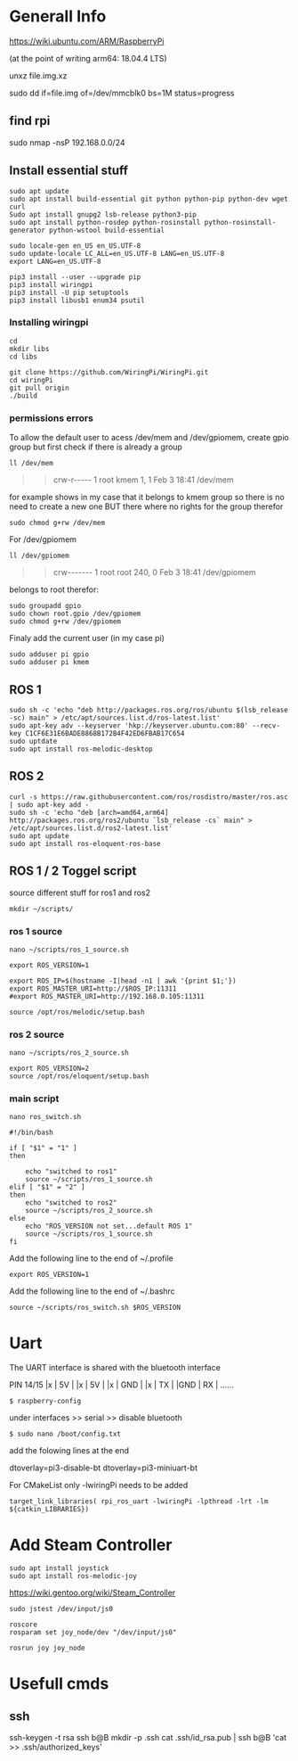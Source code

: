 # Generall Info
https://wiki.ubuntu.com/ARM/RaspberryPi

(at the point of writing arm64: 18.04.4 LTS)

unxz file.img.xz

sudo dd if=file.img of=/dev/mmcblk0 bs=1M status=progress

## find rpi
sudo nmap -nsP 192.168.0.0/24

## Install essential stuff

```
sudo apt update
sudo apt install build-essential git python python-pip python-dev wget curl
Sudo apt install gnupg2 lsb-release python3-pip
sudo apt install python-rosdep python-rosinstall python-rosinstall-generator python-wstool build-essential
```
```
sudo locale-gen en_US en_US.UTF-8
sudo update-locale LC_ALL=en_US.UTF-8 LANG=en_US.UTF-8
export LANG=en_US.UTF-8
```

```
pip3 install --user --upgrade pip
pip3 install wiringpi
pip3 install -U pip setuptools  
pip3 install libusb1 enum34 psutil
```

### Installing wiringpi
```
cd
mkdir libs
cd libs

git clone https://github.com/WiringPi/WiringPi.git
cd wiringPi
git pull origin
./build
```
### permissions errors
To allow the default user to acess /dev/mem and /dev/gpiomem, create gpio group
but first check if there is already a group
```
ll /dev/mem
```
>> crw-r----- 1 root kmem 1, 1 Feb  3 18:41 /dev/mem

for example shows in my case that it belongs to kmem group so there is no need to create a new one
BUT there where no rights for the group therefor
```
sudo chmod g+rw /dev/mem
```

For /dev/gpiomem
```
ll /dev/gpiomem
```
>>crw------- 1 root root 240, 0 Feb  3 18:41 /dev/gpiomem

belongs to root therefor:
```
sudo groupadd gpio
sudo chown root.gpio /dev/gpiomem
sudo chmod g+rw /dev/gpiomem
```

Finaly add the current user (in my case pi)
```
sudo adduser pi gpio
sudo adduser pi kmem
```

## ROS 1

```
sudo sh -c 'echo "deb http://packages.ros.org/ros/ubuntu $(lsb_release -sc) main" > /etc/apt/sources.list.d/ros-latest.list'
sudo apt-key adv --keyserver 'hkp://keyserver.ubuntu.com:80' --recv-key C1CF6E31E6BADE8868B172B4F42ED6FBAB17C654
sudo uptdate
sudo apt install ros-melodic-desktop   
```

## ROS 2

```
curl -s https://raw.githubusercontent.com/ros/rosdistro/master/ros.asc | sudo apt-key add -
sudo sh -c 'echo "deb [arch=amd64,arm64] http://packages.ros.org/ros2/ubuntu `lsb_release -cs` main" > /etc/apt/sources.list.d/ros2-latest.list'
sudo apt update  
sudo apt install ros-eloquent-ros-base
```

## ROS 1 / 2 Toggel script
source different stuff for ros1 and ros2  

```
mkdir ~/scripts/
```

### ros 1 source
```
nano ~/scripts/ros_1_source.sh
```
```
export ROS_VERSION=1

export ROS_IP=$(hostname -I|head -n1 | awk '{print $1;'})
export ROS_MASTER_URI=http://$ROS_IP:11311
#export ROS_MASTER_URI=http://192.168.0.105:11311

source /opt/ros/melodic/setup.bash
```

### ros 2 source

```
nano ~/scripts/ros_2_source.sh
```
```
export ROS_VERSION=2
source /opt/ros/eloquent/setup.bash
```

### main script

```
nano ros_switch.sh   
```

```
#!/bin/bash

if [ "$1" = "1" ]
then

    echo "switched to ros1"
    source ~/scripts/ros_1_source.sh
elif [ "$1" = "2" ]
then
    echo "switched to ros2"
    source ~/scripts/ros_2_source.sh
else
    echo "ROS_VERSION not set...default ROS 1"
    source ~/scripts/ros_1_source.sh
fi

```


Add the following line to the end of ~/.profile  
```
export ROS_VERSION=1
```
Add the following line to the end of ~/.bashrc
```
source ~/scripts/ros_switch.sh $ROS_VERSION
```


# Uart
The UART interface is shared with the bluetooth interface

PIN 14/15
|x   |   5V  |
|x   |   5V  |
|x   |   GND |
|x   |   TX  |
|GND |   RX  |
......

```
$ raspberry-config
```
under interfaces >> serial >> disable bluetooth
```
$ sudo nano /boot/config.txt
```
add the folowing lines at the end

dtoverlay=pi3-disable-bt
dtoverlay=pi3-miniuart-bt


For CMakeList only
-lwiringPi needs to be added
```
target_link_libraries( rpi_ros_uart -lwiringPi -lpthread -lrt -lm ${catkin_LIBRARIES})
```

# Add Steam Controller  

```
sudo apt install joystick
sudo apt install ros-melodic-joy
```
https://wiki.gentoo.org/wiki/Steam_Controller


```
sudo jstest /dev/input/js0

roscore  
rosparam set joy_node/dev "/dev/input/js0"

rosrun joy joy_node
```

# Usefull cmds
## ssh
ssh-keygen -t rsa
ssh b@B mkdir -p .ssh
cat .ssh/id_rsa.pub | ssh b@B 'cat >> .ssh/authorized_keys'
